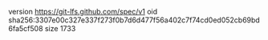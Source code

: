 version https://git-lfs.github.com/spec/v1
oid sha256:3307e00c327e337f273f0b7d6d477f56a402c7f74cd0ed052cb69bd6fa5cf508
size 1733
